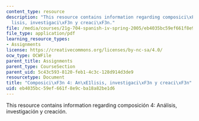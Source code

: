 ```yaml
---
content_type: resource
description: "This resource contains information regarding composici\xF3n 4: An\xE1\
  lisis, investigaci\xF3n y creaci\xF3n."
file: /media/courses/21g-704-spanish-iv-spring-2005/eb4035bc59ef661f8e9cba18a82be1d6_MIT21G_704S05_composition4.pdf
file_type: application/pdf
learning_resource_types:
- Assignments
license: https://creativecommons.org/licenses/by-nc-sa/4.0/
ocw_type: OCWFile
parent_title: Assignments
parent_type: CourseSection
parent_uid: 5c43c593-8120-feb1-4c3c-128d914d3de9
resourcetype: Document
title: "Composici\xF3n 4: An\xE1lisis, investigaci\xF3n y creaci\xF3n"
uid: eb4035bc-59ef-661f-8e9c-ba18a82be1d6
---
```

This resource contains information regarding composición 4: Análisis, investigación y creación.